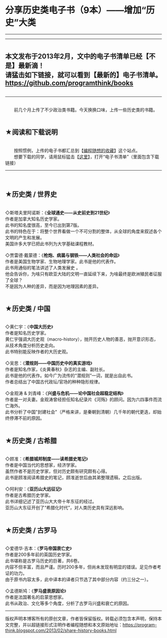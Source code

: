 # 分享历史类电子书（9本）——增加“历史”大类 

-----

<div class="post-body entry-content">
<hr/><span style="font-weight:bold;font-size:150%;"><br/>
本文发布于2013年2月，文中的电子书清单已经【不是】最新滴！<br/>
请猛击如下链接，就可以看到【最新的】电子书清单。<br/>
<a href="https://github.com/programthink/books" target="_blank">https://github.com/programthink/books</a></span><br/>
<a name="more"></a><br/>
<hr/><br/>
　　前几个月上传了不少政治类书籍。今天换换口味，上传一些历史类的书籍。<br/>
<br/>
<h2>★阅读和下载说明</h2><br/>
　　按照惯例，上传的电子书都汇总到【<a href="https://github.com/programthink/" target="_blank">编程随想的收藏</a>】这个站点。<br/>
　　想要下载的同学，请用鼠标猛击【<a href="https://github.com/programthink/books" target="_blank">这里</a>】，打开“电子书清单”（里面包含下载链接）<br/>
<hr/><br/>
<h2>★历史类 / 世界史</h2><br/>
◇斯塔夫里阿诺斯：《<b>全球通史——从史前史到21世纪</b>》<br/>
作者是加拿大知名历史学家。<br/>
此书的知名度很高，至今已出到第7版。<br/>
此书的特色在于：将整个世界看做一个不可分割的整体，从全球的角度来叙述各个文明的产生和发展。<br/>
美国许多大学已把此书列为大学基础课程教材。<br/>
<br/>
◇贾雷德·戴蒙德：《<b>枪炮、病菌与钢铁——人类社会的命运</b>》<br/>
作者是美国生物学家、生物地理学家。此书是他的代表作。<br/>
此书用通俗的笔法讲述了人类发展史 。<br/>
他会告诉你，为啥只有欧亚大陆的文明一直延续下来，为啥最终是欧洲殖民者征服了全球？<br/>
不是因为人种的差异，而是因为地理因素的差异。<br/>
<br/>
<h2>★历史类 / 中国</h2><br/>
◇黄仁宇：《<b>中国大历史</b>》<br/>
作者是知名历史学家。<br/>
黄仁宇强调大历史观（macro-history），抛开历史人物的善恶，抛开意识形态，从技术角度分析历史走向。<br/>
此书特别能反映作者的大历史观。<br/>
<br/>
◇吴思：《<b>潜规则——中国历史中的真实游戏</b>》<br/>
作者是知名作家，《炎黄春秋》杂志的主编、副社长。<br/>
此书是他的代表作。如今广为流传的“潜规则”一词，就是出自此书。<br/>
作者总结出了中国古代政坛/官场的种种隐形规律。<br/>
<br/>
◇金观涛 &amp; 刘青峰：《<b>兴盛与危机——论中国社会超稳定结构</b>》<br/>
作者是一对夫妻。金观涛曾经担任知名纪录片《河殇》的顾问。因为六四事件而流亡海外。<br/>
此书分析了中国"封建社会"（严格来讲，是秦朝到清朝）几千年的朝代更迭，却始终停滞不前的原因。<br/>
<br/>
<h2>★历史类 / 古希腊</h2><br/>
◇顾准：《<b>希腊城邦制度——读希腊史笔记</b>》<br/>
作者是中国当代的思想家，经济学家。<br/>
虽然作者不是历史学家，但对历史颇有研究颇有心得。<br/>
此书是顾准阅读希腊史的笔记，顾准逝世后由其弟整理遗稿，之后出版。<br/>
<br/>
◇阿利安：《<b>亚历山大远征记</b>》<br/>
作者是古希腊历史学家。<br/>
此书详细记述了亚历山大大帝十年东征的经过。<br/>
亚历山大东征开创了“希腊化时代”，对人类历史具有深远影响。<br/>
<br/>
<h2>★历史类 / 古罗马</h2><br/>
◇爱德华·吉本：《<b>罗马帝国衰亡史</b>》<br/>
作者是200多年前的英国历史学家。<br/>
此书堪称是古罗马历史的巨著，共6卷。<br/>
内容不但丰富，而且严谨。历时200多年，但尚未发现有明显的错误。足见作者考证的功力。<br/>
由于原书内容太多，此中译本的译者只节选了其中部分内容（约三分之一）。<br/>
<br/>
◇孟德斯鸠：《<b>罗马盛衰原因论</b>》<br/>
作者是法国著名的启蒙思想家。<br/>
此书从政治、文化等多个角度，分析了古罗马兴盛和衰亡的原因。
</div>


------------------------------------------------

版权声明本博客所有的原创文章，作者皆保留版权。转载必须包含本声明，保持本文完整，并以超链接形式注明作者编程随想和本文原始地址：https://program-think.blogspot.com/2013/02/share-history-books.html
